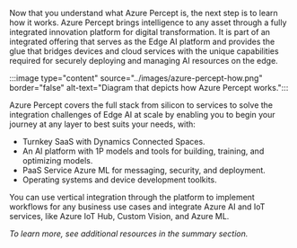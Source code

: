 Now that you understand what Azure Percept is, the next step is to learn how it works. Azure Percept brings intelligence to any asset through a fully integrated innovation platform for digital transformation. It is part of an integrated offering that serves as the Edge AI platform and provides the glue that bridges devices and cloud services with the unique capabilities required for securely deploying and managing AI resources on the edge.

:::image type="content" source="../images/azure-percept-how.png" border="false" alt-text="Diagram that depicts how Azure Percept works.":::

Azure Percept covers the full stack from silicon to services to solve the integration challenges of Edge AI at scale by enabling you to begin your journey at any layer to best suits your needs, with:

- Turnkey SaaS with Dynamics Connected Spaces.
- An AI platform with 1P models and tools for building, training, and optimizing models.
- PaaS Service Azure ML for messaging, security, and deployment.
- Operating systems and device development toolkits.

You can use vertical integration through the platform to implement workflows for any business use cases and integrate Azure AI and IoT services, like Azure IoT Hub, Custom Vision, and Azure ML.

*To learn more, see additional resources in the summary section.*
